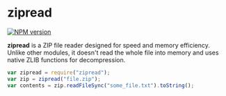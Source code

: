 zipread
=======

[![NPM version][npm-image]][npm-link]

**zipread** is a ZIP file reader designed for speed and memory efficiency. Unlike other modules, it doesn't read the whole file into memory and uses native ZLIB functions for decompression.

```javascript
var zipread = require("zipread");
var zip = zipread("file.zip");
var contents = zip.readFileSync("some_file.txt").toString();
```

[npm-image]: https://img.shields.io/npm/v/zipread.svg?style=flat
[npm-link]: https://npmjs.org/package/zipread
